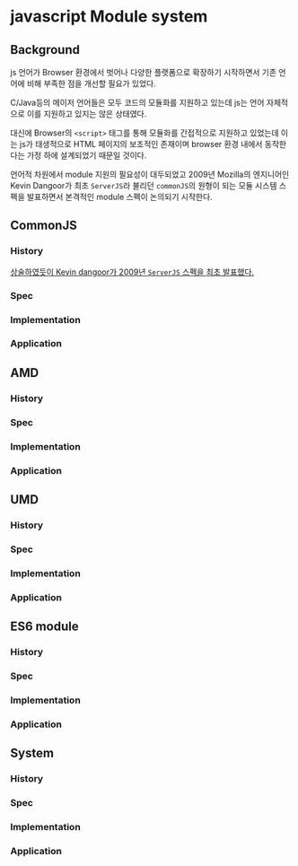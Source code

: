 # javascript Module system
## Background
js 언어가 Browser 환경에서 벗어나 다양한 플랫폼으로 확장하기 시작하면서 기존 언어에 비해 부족한 점을 개선할 필요가 있었다.

C/Java등의 메이저 언어들은 모두 코드의 모듈화를 지원하고 있는데 js는 언어 자체적으로 이를 지원하고 있지는 않은 상태였다.

대신에 Browser의 `<script>` 태그를 통해 모듈화를 간접적으로 지원하고 있었는데 이는 js가 태생적으로 HTML 페이지의 보조적인 존재이며
browser 환경 내에서 동작한다는 가정 하에 설계되었기 때문일 것이다.

언어적 차원에서 module 지원의 필요성이 대두되었고 2009년 Mozilla의 엔지니어인 Kevin Dangoor가 최초 `ServerJS`라 불리던 `commonJS`의 원형이 되는 모듈 시스템 스펙을 발표하면서 본격적인 module 스펙이 논의되기 시작한다.

## CommonJS
### History
[상술하였듯이 Kevin dangoor가 2009년 `ServerJS` 스펙을 최초 발표했다.](http://www.commonjs.org/history/)


### Spec
### Implementation
### Application

## AMD
### History
### Spec
### Implementation
### Application

## UMD
### History
### Spec
### Implementation
### Application

## ES6 module
### History
### Spec
### Implementation
### Application

## System
### History
### Spec
### Implementation
### Application